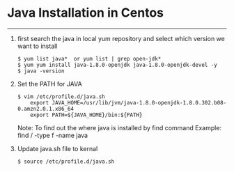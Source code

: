 # Java Installation in Centos
---


1. first search the java in local yum repository and select which version we want to install
    ~~~
    $ yum list java*  or yum list | grep open-jdk*
    $ yum yum install java-1.8.0-openjdk java-1.8.0-openjdk-devel -y
    $ java -version
    ~~~



2. Set the PATH for JAVA
    ~~~
    $ vim /etc/profile.d/java.sh
        export JAVA_HOME=/usr/lib/jvm/java-1.8.0-openjdk-1.8.0.302.b08-0.amzn2.0.1.x86_64
        export PATH=${JAVA_HOME}/bin:${PATH}
    ~~~
    
    Note: To find out the where java is installed by find command
            Example:  find / -type f -name java

3. Update java.sh file to kernal
    ~~~
    $ source /etc/profile.d/java.sh
    ~~~


